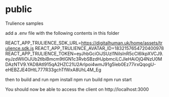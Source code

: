 # public
Trulience samples

add a .env file with the following contents in this folder

REACT_APP_TRULIENCE_SDK_URL=https://digitalhuman.uk/home/assets/trulience.sdk.js
REACT_APP_TRULIENCE_AVATAR_ID=1832157654720400978
REACT_APP_TRULIENCE_TOKEN=eyJhbGciOiJSUzI1NiIsInR5cCI6IkpXVCJ9.eyJzdWIiOiJUb2tlbiBmcm9tIGN1c3RvbSBzdHJpbmciLCJleHAiOjQ4NzU0MDAzNTV9.YAD8AtI915qA2HZC21U2Arlpoi4wmJ91g5leb0Ez77irxQqogU-eHEBZJE40HtL777R33gchTfWxA8UhL4M_Eg

then to build and run
npm install
npm run build
npm run start

You should now be able to access the client on http://localhost:3000

